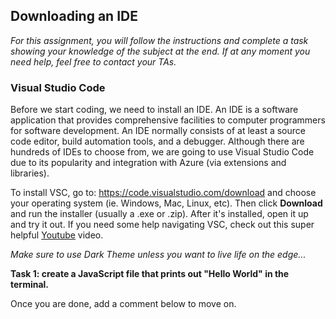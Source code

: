 ## Downloading an IDE

*For this assignment, you will follow the instructions and complete a task showing your knowledge of the subject at the end. If at any moment you need help, feel free to contact your TAs.*

### Visual Studio Code

Before we start coding, we need to install an IDE. An IDE is a software application that provides comprehensive facilities to computer programmers for software development. An IDE normally consists of at least a source code editor, build automation tools, and a debugger. Although there are hundreds of IDEs to choose from, we are going to use Visual Studio Code due to its popularity and integration with Azure (via extensions and libraries).



To install VSC, go to: https://code.visualstudio.com/download and choose your operating system (ie. Windows, Mac, Linux, etc). Then click **Download** and run the installer (usually a .exe or .zip). After it's installed, open it up and try it out. If you need some help navigating VSC, check out this super helpful [Youtube](https://www.youtube.com/watch?v=VqCgcpAypFQ) video.

*Make sure to use Dark Theme unless you want to live life on the edge...*



**Task 1: create a JavaScript file that prints out "Hello World" in the terminal.**

Once you are done, add a comment below to move on.
